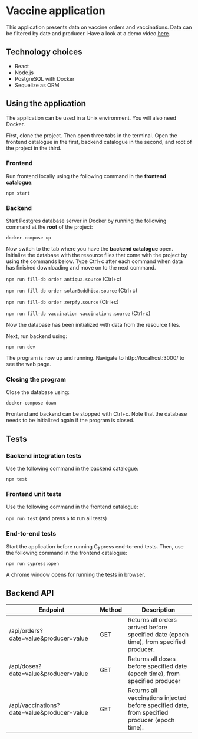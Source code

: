 # Vaccine application

This application presents data on vaccine orders and vaccinations. Data can be filtered by date and producer. Have a look at a demo video [here](https://github.com/tsalohei/vaccine/blob/master/videos/demo_vaccine.mov).

## Technology choices
- React
- Node.js
- PostgreSQL with Docker
- Sequelize as ORM

## Using the application

The application can be used in a Unix environment. You will also need Docker.

First, clone the project. Then open three tabs in the terminal. Open the frontend catalogue in the first, backend catalogue in the second, and root of the project in the third.

### Frontend

Run frontend locally using the following command in the **frontend catalogue**:

`npm start`

### Backend

Start Postgres database server in Docker by running the following command at the **root** of the project:

`docker-compose up`

Now switch to the tab where you have the **backend catalogue** open. Initialize the database with the resource files that come with the project by using the commands below. Type Ctrl+c after each command when data has finished downloading and move on to the next command.

`npm run fill-db order antiqua.source` (Ctrl+c)

`npm run fill-db order solarBuddhica.source` (Ctrl+c)

`npm run fill-db order zerpfy.source` (Ctrl+c)

`npm run fill-db vaccination vaccinations.source` (Ctrl+c)

Now the database has been initialized with data from the resource files. 

Next, run backend using:

`npm run dev`

The program is now up and running. Navigate to http://localhost:3000/ to see the web page. 

### Closing the program

Close the database using:

`docker-compose down`

Frontend and backend can be stopped with Ctrl+c. Note that the database needs to be initialized again if the program is closed.

## Tests

### Backend integration tests

Use the following command in the backend catalogue:

`npm test`

### Frontend unit tests

Use the following command in the frontend catalogue:

`npm run test` (and press `a` to run all tests)

### End-to-end tests

Start the application before running Cypress end-to-end tests. Then, use the following command in the frontend catalogue: 

`npm run cypress:open`

A chrome window opens for running the tests in browser.

## Backend API

| Endpoint        | Method | Description                       |
|-----------------|--------|-----------------------------------|
| /api/orders?date=value&producer=value | GET    | Returns all orders arrived before specified date (epoch time), from specified producer. |
| /api/doses?date=value&producer=value | GET    | Returns all doses before specified date (epoch time), from specified producer  |
| /api/vaccinations?date=value&producer=value     | GET    | Returns all vaccinations injected before specified date, from specified producer (epoch time).      |